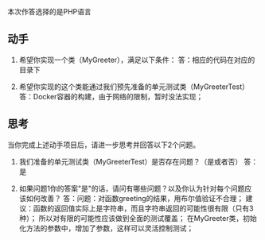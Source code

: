 本次作答选择的是PHP语言

动手
----

1. 希望你实现一个类（MyGreeter），满足以下条件：
   答：相应的代码在对应的目录下

2. 希望你实现的这个类能通过我们预先准备的单元测试类（MyGreeterTest）
   答：Docker容器的构建，由于网络的限制，暂时没法实现；

思考
----

当你完成上述动手项目后，请进一步思考并回答以下2个问题。

1. 我们准备的单元测试类（MyGreeterTest）是否存在问题？（是或者否）
    答：是

2. 如果问题1你的答案"是"的话，请问有哪些问题？以及你认为针对每个问题应该如何改善？
    答：问题：对函数greeting的结果，用布尔值验证不合理；
    建议：函数的返回值实际上是字符串，而且字符串返回的可能性很有限（只有3种）；
    所以对有限的可能性应该做到全面的测试覆盖；
    在MyGreeter类，初始化方法的参数中，增加了参数，这样可以灵活控制测试；





